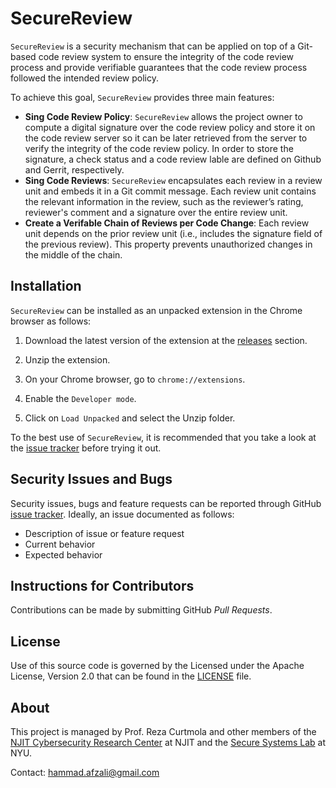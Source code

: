 # SecureReview

`SecureReview` is  a security mechanism that can be applied on top of a
Git-based code review system to ensure the integrity of the code review process
and provide verifiable guarantees that the code review process followed the
intended review policy.
<!--For more technical details, please refer to our paper
[Towards Verifiable Web-based Code Review Systems](https://securereview.github.io/assets/pub/afzali2021towards.pdf).-->
To achieve this goal, `SecureReview` provides three main features:
- __Sing Code Review Policy__: `SecureReview` allows the project owner to compute
a digital signature over the code review policy and store it on the code review server
so it can be later retrieved from the server to verify the integrity of the code review policy.
In order to store the signature, a check status and a code review lable
are defined on Github and Gerrit, respectively.
- __Sing Code Reviews__: `SecureReview` encapsulates each review in a review unit
and embeds it in a Git commit message.
Each review unit contains the relevant information in the review, such as
the reviewer’s rating, reviewer's comment and a signature over the entire review unit.
- __Create a Verifable Chain of Reviews per Code Change__: Each review unit depends on
the prior review unit (i.e., includes the signature field of the previous review).
This property prevents unauthorized changes in the middle of the chain.

## Installation

`SecureReview` can be installed as an unpacked extension in the Chrome browser
as follows:

1. Download the latest version of the extension at the
[releases](https://github.com/thesecurereview/securereview/releases) section.

2. Unzip the extension.

2. On your Chrome browser, go to `chrome://extensions`.

3. Enable the `Developer mode`.

4. Click on `Load Unpacked` and select the Unzip folder.

To the best use of `SecureReview`, it is recommended that you take a look
at the [issue tracker](https://github.com/thesecurereview/securereview/issues)
before trying it out.


## Security Issues and Bugs

Security issues, bugs and feature requests can be reported through
GitHub [issue tracker](https://github.com/thesecurereview/securereview/issues).
Ideally, an issue documented as follows:
* Description of issue or feature request
* Current behavior
* Expected behavior


## Instructions for Contributors
Contributions can be made by submitting GitHub *Pull Requests*.


## License

Use of this source code is governed by the Licensed under the Apache License,
Version 2.0 that can be found in the
[LICENSE](https://github.com/thesecurereview/securereview/blob/master/LICENSE) file.


<!--## Website

https://securereview.github.io/-->


## About

This project is managed by Prof. Reza Curtmola and other members of the
[NJIT Cybersecurity Research Center](https://centers.njit.edu/cybersecurity)
at NJIT and the [Secure Systems Lab](https://ssl.engineering.nyu.edu/) at NYU.


Contact: <hammad.afzali@gmail.com>
